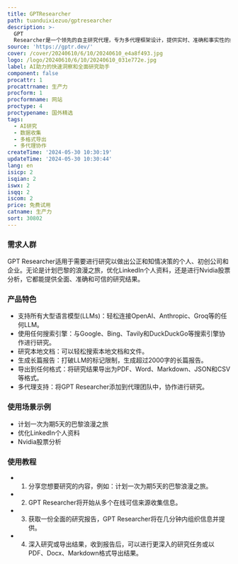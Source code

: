 ```yaml
---
title: GPTResearcher
path: tuanduixiezuo/gptresearcher
description: >-
  GPT
  Researcher是一个领先的自主研究代理，专为多代理框架设计，提供实时、准确和事实性的结果。它能够简化数据收集，通过一个函数调用提供可信赖、聚合和策划的结果。它支持超过100种不同的大型语言模型(LLMs)，并且可以与任何搜索引擎协作，从Google到DuckDuckGo。用户可以轻松搜索本地文档和文件，并生成超过2000字的长篇报告，支持多种格式的导出，如PDF、Word、Markdown、JSON和CSV。
source: 'https://gptr.dev/'
cover: /cover/20240610/6/10/20240610_e4a8f493.jpg
logo: /logo/20240610/6/10/20240610_031e772e.jpg
label: AI助力的快速洞察和全面研究助手
component: false
procattr: 1
procattrname: 生产力
procform: 1
procformname: 网站
proctype: 4
proctypename: 国外精选
tags:
  - AI研究
  - 数据收集
  - 多格式导出
  - 多代理协作
createTime: '2024-05-30 10:30:19'
updateTime: '2024-05-30 10:30:44'
lang: en
isicp: 2
isqian: 2
iswx: 2
isqq: 2
iscom: 2
price: 免费试用
catname: 生产力
sort: 30802
---
```




### 需求人群
GPT Researcher适用于需要进行研究以做出公正和知情决策的个人、初创公司和企业。无论是计划巴黎的浪漫之旅，优化LinkedIn个人资料，还是进行Nvidia股票分析，它都能提供全面、准确和可信的研究结果。

### 产品特色
* 支持所有大型语言模型(LLMs)：轻松连接OpenAI、Anthropic、Groq等的任何LLM。
* 使用任何搜索引擎：与Google、Bing、Tavily和DuckDuckGo等搜索引擎协作进行研究。
* 研究本地文档：可以轻松搜索本地文档和文件。
* 生成长篇报告：打破LLM的标记限制，生成超过2000字的长篇报告。
* 导出到任何格式：将研究结果导出为PDF、Word、Markdown、JSON和CSV等格式。
* 多代理支持：将GPT Researcher添加到代理团队中，协作进行研究。

### 使用场景示例
* 计划一次为期5天的巴黎浪漫之旅
* 优化LinkedIn个人资料
* Nvidia股票分析

### 使用教程
* 1. 分享您想要研究的内容，例如：计划一次为期5天的巴黎浪漫之旅。
* 2. GPT Researcher将开始从多个在线可信来源收集信息。
* 3. 获取一份全面的研究报告，GPT Researcher将在几分钟内组织信息并提供。
* 4. 深入研究或导出结果，收到报告后，可以进行更深入的研究任务或以PDF、Docx、Markdown格式导出结果。

  
